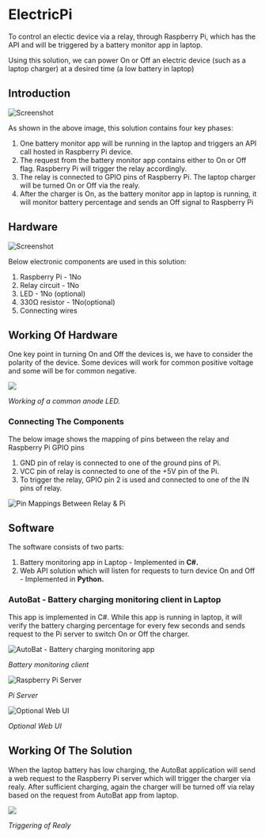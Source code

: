 # ElectricPi

To control an electic device via a relay, through Raspberry Pi, which has the API and will be triggered by a battery monitor app in laptop.

Using this solution, we can power On or Off an electric device (such as a laptop charger) at a desired time (a low battery in laptop) 

## Introduction

![Screenshot](Docs/PiElectric.jpg)  

As shown in the above image, this solution contains four key phases:

1. One battery monitor app will be running in the laptop and triggers an API call hosted in Raspberry Pi device.
1. The request from the battery monitor app contains either to On or Off flag. Raspberry Pi will trigger the relay accordingly.
1. The relay is connected to GPIO pins of Raspberry Pi. The laptop charger will be turned On or Off via the realy.
1. After the charger is On, as the battery monitor app in laptop is running, it will monitor battery percentage and sends an Off signal to Raspberry Pi
   
## Hardware

![Screenshot](Docs/Hardware.jpg)  

Below electronic components are used in this solution:

1. Raspberry Pi - 1No
2. Relay circuit - 1No
3. LED - 1No (optional)
4. 330Ω resistor - 1No(optional)
5. Connecting wires
    
## Working  Of Hardware

One key point in turning On and Off the devices is, we have to consider the polarity of the device. Some devices will work for common positive voltage and some will be for common negative.

<a href='Docs/WorkingOfLED.mp4' target='_blank'><img src='Docs/VideoThumb.png'/></a>

*Working of a common anode LED.*

### Connecting The Components

The below image shows the mapping of pins between the relay and Raspberry Pi GPIO pins

1. GND pin of relay is connected to one of the ground pins of Pi.
2. VCC pin of relay is connected to one of the +5V pin of the Pi.
3. To trigger the relay, GPIO pin 2 is used and connected to one of the IN pins of relay.

![Pin Mappings Between Relay & Pi](Docs/PinMappings.jpg)

## Software

The software consists of two parts:

1. Battery monitoring app in Laptop - Implemented in **C#.**
2. Web API solution which will listen for requests to turn device On and Off - Implemented in **Python.**

### AutoBat - Battery charging monitoring client in Laptop  

This app is implemented in C#. While this app is running in laptop, it will verify the battery charging percentage for every few seconds and sends request to the Pi server to switch On or Off the charger.

![AutoBat - Battery charging monitoring app](Docs/AutoBat.png)

*Battery monitoring client* 

![Raspberry Pi Server](Docs/PiServer.png)

*Pi Server*

![Optional Web UI](Docs/WebUI.png)

*Optional Web UI*

## Working Of The Solution
When the laptop battery has low charging, the AutoBat application will send a web request to the Raspberry Pi server which will trigger the charger via realy. After sufficient charging, again the charger will be turned off via relay based on the request from AutoBat app from laptop.

![](Docs/Relay.jpg) 

*Triggering of Realy*

